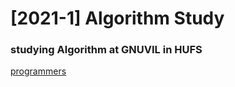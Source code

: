 # [2021-1] Algorithm Study

### studying __Algorithm__ at GNUVIL in HUFS

[programmers](https://programmers.co.kr/learn/challenges "go to programmers")
